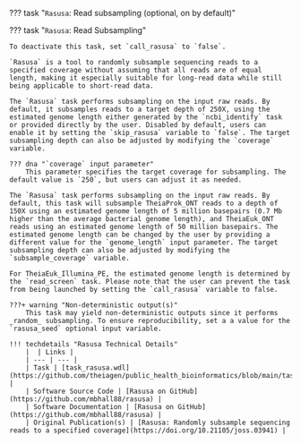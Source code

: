 <!-- if: theiaeukillumina|theiaviral -->
??? task "`Rasusa`: Read subsampling (optional, on by default)"
<!-- endif -->
<!-- if: ont -->
??? task "`Rasusa`: Read Subsampling"
<!-- endif -->

<!-- if: theiaeukillumina -->
    To deactivate this task, set `call_rasusa` to `false`.
<!-- endif -->

    `Rasusa` is a tool to randomly subsample sequencing reads to a specified coverage without assuming that all reads are of equal length, making it especially suitable for long-read data while still being applicable to short-read data.

<!-- if: theiaviral -->
    The `Rasusa` task performs subsampling on the input raw reads. By default, it subsamples reads to a target depth of 250X, using the estimated genome length either generated by the `ncbi_identify` task or provided directly by the user. Disabled by default, users can enable it by setting the `skip_rasusa` variable to `false`. The target subsampling depth can also be adjusted by modifying the `coverage` variable.

    ??? dna "`coverage` input parameter"
        This parameter specifies the target coverage for subsampling. The default value is `250`, but users can adjust it as needed.
<!-- endif -->

<!-- if: ont|theiaeukillumina -->
    The `Rasusa` task performs subsampling on the input raw reads. By default, this task will subsample TheiaProk_ONT reads to a depth of 150X using an estimated genome length of 5 million basepairs (0.7 Mb higher than the average bacterial genome length), and TheiaEuk_ONT reads using an estimated genome length of 50 million basepairs. The estimated genome length can be changed by the user by providing a different value for the `genome_length` input parameter. The target subsampling depth can also be adjusted by modifying the `subsample_coverage` variable.
<!-- endif -->

<!-- if: theiaeukillumina -->
    For TheiaEuk_Illumina_PE, the estimated genome length is determined by the `read_screen` task. Please note that the user can prevent the task from being launched by setting the `call_rasusa` variable to false.
<!-- endif -->

    ???+ warning "Non-deterministic output(s)"
        This task may yield non-deterministic outputs since it performs _random_ subsampling. To ensure reproducibility, set a a value for the `rasusa_seed` optional input variable.

    !!! techdetails "Rasusa Technical Details"
        |  | Links |
        | --- | --- |
        | Task | [task_rasusa.wdl](https://github.com/theiagen/public_health_bioinformatics/blob/main/tasks/utilities/task_rasusa.wdl) |
        | Software Source Code | [Rasusa on GitHub](https://github.com/mbhall88/rasusa) |
        | Software Documentation | [Rasusa on GitHub](https://github.com/mbhall88/rasusa) |
        | Original Publication(s) | [Rasusa: Randomly subsample sequencing reads to a specified coverage](https://doi.org/10.21105/joss.03941) |
